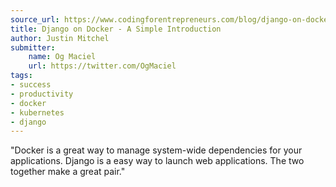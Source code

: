 ```yaml
---
source_url: https://www.codingforentrepreneurs.com/blog/django-on-docker-a-simple-introduction
title: Django on Docker - A Simple Introduction
author: Justin Mitchel
submitter:
    name: Og Maciel
    url: https://twitter.com/OgMaciel
tags:
- success
- productivity
- docker
- kubernetes
- django
---
```


"Docker is a great way to manage system-wide dependencies for your applications. Django is a easy way to launch web applications. The two together make a great pair." 
